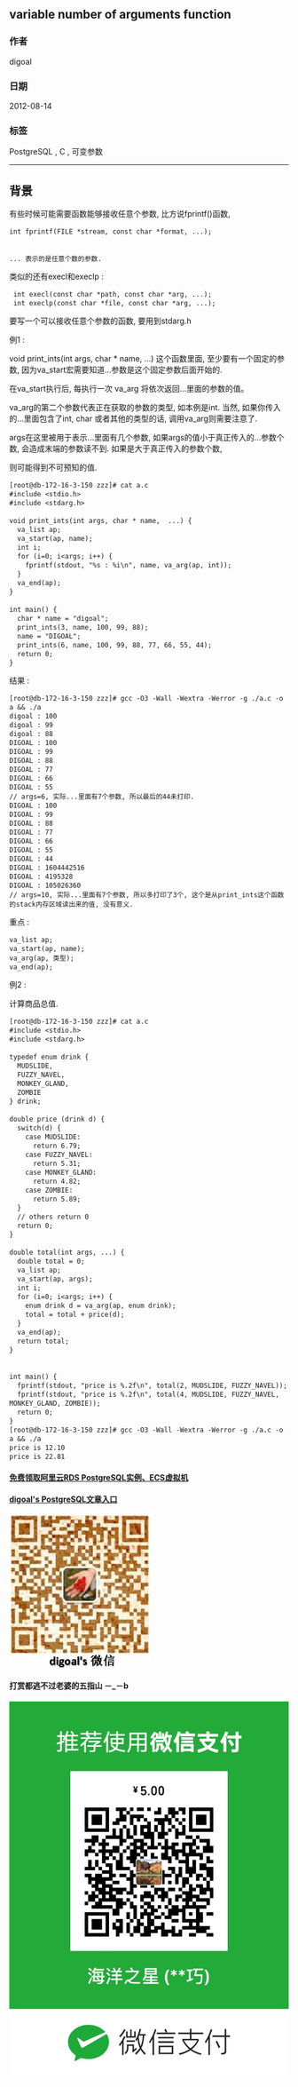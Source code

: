## variable number of arguments function  
              
### 作者                                                           
digoal         
                
### 日期           
2012-08-14          
            
### 标签         
PostgreSQL , C , 可变参数        
              
----        
                 
## 背景        
有些时候可能需要函数能够接收任意个参数, 比方说fprintf()函数,   
  
```  
int fprintf(FILE *stream, const char *format, ...);  
  
  
... 表示的是任意个数的参数.  
```  
  
类似的还有execl和execlp :         
  
```  
 int execl(const char *path, const char *arg, ...);  
 int execlp(const char *file, const char *arg, ...);  
```  
  
要写一个可以接收任意个参数的函数, 要用到stdarg.h  
  
例1 :   
  
void print_ints(int args, char * name,  ...) 这个函数里面, 至少要有一个固定的参数, 因为va_start宏需要知道...参数是这个固定参数后面开始的.  
  
在va_start执行后, 每执行一次 va_arg 将依次返回...里面的参数的值。  
  
va_arg的第二个参数代表正在获取的参数的类型, 如本例是int. 当然, 如果你传入的...里面包含了int, char 或者其他的类型的话, 调用va_arg则需要注意了.  
  
args在这里被用于表示...里面有几个参数, 如果args的值小于真正传入的...参数个数, 会造成末端的参数读不到. 如果是大于真正传入的参数个数,   
  
则可能得到不可预知的值.   
  
```  
[root@db-172-16-3-150 zzz]# cat a.c  
#include <stdio.h>  
#include <stdarg.h>  
  
void print_ints(int args, char * name,  ...) {  
  va_list ap;  
  va_start(ap, name);  
  int i;  
  for (i=0; i<args; i++) {  
    fprintf(stdout, "%s : %i\n", name, va_arg(ap, int));  
  }  
  va_end(ap);  
}  
  
int main() {  
  char * name = "digoal";  
  print_ints(3, name, 100, 99, 88);  
  name = "DIGOAL";  
  print_ints(6, name, 100, 99, 88, 77, 66, 55, 44);  
  return 0;  
}  
```  
  
结果 :   
  
```  
[root@db-172-16-3-150 zzz]# gcc -O3 -Wall -Wextra -Werror -g ./a.c -o a && ./a  
digoal : 100  
digoal : 99  
digoal : 88  
DIGOAL : 100  
DIGOAL : 99  
DIGOAL : 88  
DIGOAL : 77  
DIGOAL : 66  
DIGOAL : 55  
// args=6, 实际...里面有7个参数, 所以最后的44未打印.  
DIGOAL : 100  
DIGOAL : 99  
DIGOAL : 88  
DIGOAL : 77  
DIGOAL : 66  
DIGOAL : 55  
DIGOAL : 44  
DIGOAL : 1604442516  
DIGOAL : 4195328  
DIGOAL : 105026360  
// args=10, 实际...里面有7个参数, 所以多打印了3个, 这个是从print_ints这个函数的stack内存区域读出来的值, 没有意义.  
```  
  
重点 :   
  
```  
va_list ap;  
va_start(ap, name);  
va_arg(ap, 类型);  
va_end(ap);  
```  
  
例2 :   
  
计算商品总值.  
  
```  
[root@db-172-16-3-150 zzz]# cat a.c  
#include <stdio.h>  
#include <stdarg.h>  
  
typedef enum drink {  
  MUDSLIDE,   
  FUZZY_NAVEL,  
  MONKEY_GLAND,  
  ZOMBIE  
} drink;  
  
double price (drink d) {  
  switch(d) {  
    case MUDSLIDE:  
      return 6.79;  
    case FUZZY_NAVEL:  
      return 5.31;  
    case MONKEY_GLAND:  
      return 4.82;  
    case ZOMBIE:  
      return 5.89;  
  }  
  // others return 0  
  return 0;  
}  
  
double total(int args, ...) {  
  double total = 0;  
  va_list ap;  
  va_start(ap, args);  
  int i;  
  for (i=0; i<args; i++) {  
    enum drink d = va_arg(ap, enum drink);  
    total = total + price(d);  
  }  
  va_end(ap);  
  return total;  
}  
  
  
int main() {  
  fprintf(stdout, "price is %.2f\n", total(2, MUDSLIDE, FUZZY_NAVEL));  
  fprintf(stdout, "price is %.2f\n", total(4, MUDSLIDE, FUZZY_NAVEL, MONKEY_GLAND, ZOMBIE));  
  return 0;  
}  
[root@db-172-16-3-150 zzz]# gcc -O3 -Wall -Wextra -Werror -g ./a.c -o a && ./a  
price is 12.10  
price is 22.81        
```  

  
  
  
  
  
  
  
  
  
  
  
  
  
#### [免费领取阿里云RDS PostgreSQL实例、ECS虚拟机](https://free.aliyun.com/ "57258f76c37864c6e6d23383d05714ea")
  
  
#### [digoal's PostgreSQL文章入口](https://github.com/digoal/blog/blob/master/README.md "22709685feb7cab07d30f30387f0a9ae")
  
  
![digoal's weixin](../pic/digoal_weixin.jpg "f7ad92eeba24523fd47a6e1a0e691b59")
  
  
  
  
  
  
#### 打赏都逃不过老婆的五指山 －_－b  
![wife's weixin ds](../pic/wife_weixin_ds.jpg "acd5cce1a143ef1d6931b1956457bc9f")
  
